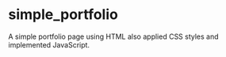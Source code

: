 # simple_portfolio

A simple portfolio page using HTML also applied CSS styles
and implemented JavaScript.
